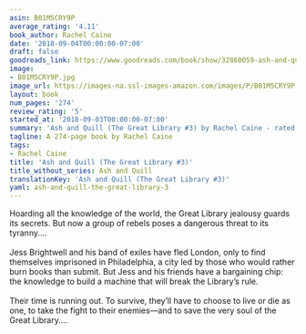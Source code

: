 ```yaml
---
asin: B01M5CRY9P
average_rating: '4.11'
book_author: Rachel Caine
date: '2018-09-04T00:00:00-07:00'
draft: false
goodreads_link: https://www.goodreads.com/book/show/32860059-ash-and-quill
image:
- B01M5CRY9P.jpg
image_url: https://images-na.ssl-images-amazon.com/images/P/B01M5CRY9P.01._SCLZZZZZZZ.jpg
layout: book
num_pages: '274'
review_rating: '5'
started_at: '2018-09-03T00:00:00-07:00'
summary: 'Ash and Quill (The Great Library #3) by Rachel Caine - rated 4.11/5 on Goodreads'
tagline: A 274-page book by Rachel Caine
tags:
- Rachel Caine
title: 'Ash and Quill (The Great Library #3)'
title_without_series: Ash and Quill
translationKey: 'Ash and Quill (The Great Library #3)'
yaml: ash-and-quill-the-great-library-3
---
```


Hoarding all the knowledge of the world, the Great Library jealousy guards its secrets. But now a group of rebels poses a dangerous threat to its tyranny....<br /> <br />Jess Brightwell and his band of exiles have fled London, only to find themselves imprisoned in Philadelphia, a city led by those who would rather burn books than submit. But Jess and his friends have a bargaining chip: the knowledge to build a machine that will break the Library’s rule.<br /> <br />Their time is running out. To survive, they’ll have to choose to live or die as one, to take the fight to their enemies—and to save the very soul of the Great Library....